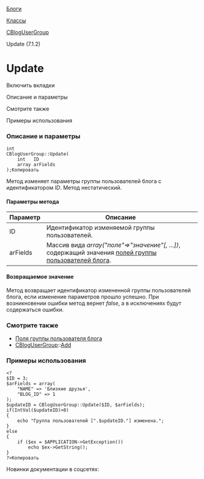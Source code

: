 [Блоги](/api_help/blogs/index.php)

[Классы](/api_help/blogs/classes/index.php)

[CBlogUserGroup](/api_help/blogs/classes/cblogusergroup/index.php)

Update (7.1.2)

Update
======

Включить вкладки

Описание и параметры

Смотрите также

Примеры использования

### Описание и параметры

```
int
CBlogUserGroup::Update(
	int   ID
	array arFields
);Копировать
```

Метод изменяет параметры группы пользователей блога с идентификатором *ID*. Метод нестатический.

#### Параметры метода

| Параметр | Описание |
| --- | --- |
| ID | Идентификатор изменяемой группы пользователей. |
| arFields | Массив вида *array("поле"=>"значение"[, ...])*, содержащий значения [полей группы пользователей блога](/api_help/blogs/fields.php#usergroup). |

#### Возвращаемое значение

Метод возвращает идентификатор измененной группы пользователей блога, если изменение параметров прошло успешно. При возникновении ошибки метод вернет *false*, а в исключениях будут содержаться ошибки.

### Смотрите также

* [Поля группы пользователя блога](/api_help/blogs/fields.php#usergroup)
* [CBlogUserGroup](/api_help/blogs/classes/cblogusergroup/index.php)::[Add](/api_help/blogs/classes/cblogusergroup/add.php)

### Примеры использования

```
<?
$ID = 3;
$arFields = array(
	"NAME" => 'Близкие друзья',
	"BLOG_ID" => 1
);
$updateID = CBlogUserGroup::Update($ID, $arFields);
if(IntVal($updateID)>0)
{
	echo "Группа пользователей [".$updateID."] изменена.";
}
else
{
	if ($ex = $APPLICATION->GetException())
		echo $ex->GetString();
}
?>Копировать
```

Новинки документации в соцсетях: